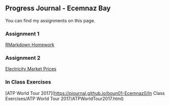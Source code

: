 ## Progress Journal - Ecemnaz Bay 

You can find my assignments on this page. 

### Assignment 1
[RMarkdown Homework](https://pjournal.github.io/boun01-Ecemnaz0/RMarkdown_Homework0.html)

### Assignment 2
[Electricity Market Prices](https://pjournal.github.io/boun01-Ecemnaz0/Assignment-2-Electricity-Market-Prices.html)

### In Class Exercises
[ATP World Tour 2017](https://pjournal.github.io/boun01-Ecemnaz0/In Class Exercises/ATP World Tour 2017/ATPWorldTour2017.html)
